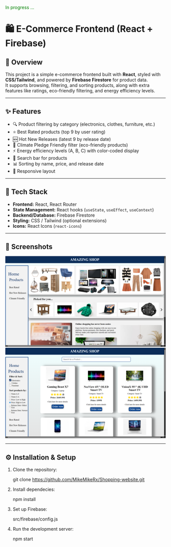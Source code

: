 <span style="color:green">In progress ...</span>

# 🛍️ E-Commerce Frontend (React + Firebase)

## 📌 Overview  
This project is a simple e-commerce frontend built with **React**, styled with **CSS/Tailwind**, and powered by **Firebase Firestore** for product data.  
It supports browsing, filtering, and sorting products, along with extra features like ratings, eco-friendly filtering, and energy efficiency levels.

---

## ✨ Features  
- 🔍 Product filtering by category (electronics, clothes, furniture, etc.)  
- ⭐ Best Rated products (top 9 by user rating)  
- 🆕 Hot New Releases (latest 9 by release date)  
- 🌱 Climate Pledge Friendly filter (eco-friendly products)  
- ⚡ Energy efficiency levels (A, B, C) with color-coded display  
- 🔎 Search bar for products  
- 📊 Sorting by name, price, and release date  
- 📱 Responsive layout  

---

## 🚀 Tech Stack  
- **Frontend:** React, React Router  
- **State Management:** React hooks (`useState`, `useEffect`, `useContext`)  
- **Backend/Database:** Firebase Firestore  
- **Styling:** CSS / Tailwind (optional extensions)  
- **Icons:** React Icons (`react-icons`)  

---

## 📸 Screenshots

![shot-1](./screenshots/shot-1.png)
![shot-2](./screenshots/shot-2.png)

---

## ⚙️ Installation & Setup  

1. Clone the repository:  

   git clone https://github.com/MikeMikeRx/Shopping-website.git

2. Install dependecies:

    npm install

3. Set up Firebase:

    src/firebase/config.js

4. Run the development server:

    npm start